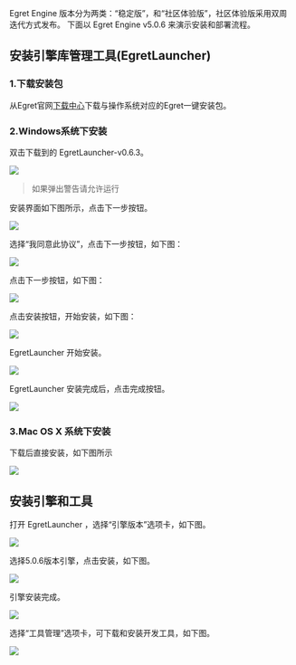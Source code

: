 
Egret Engine 版本分为两类：“稳定版”，和“社区体验版”，社区体验版采用双周迭代方式发布。
下面以 Egret Engine v5.0.6 来演示安装和部署流程。

## 安装引擎库管理工具(EgretLauncher)

### 1.下载安装包

从Egret官网[下载中心](http://egret.com/downloads/engine.html)下载与操作系统对应的Egret一键安装包。

### 2.Windows系统下安装

双击下载到的 EgretLauncher-v0.6.3。

![](56023c0081c2c.png)

> 如果弹出警告请允许运行

安装界面如下图所示，点击下一步按钮。

![](560535512bd98.png)

选择“我同意此协议”，点击下一步按钮，如下图：

![](56023c0f40542.png)

点击下一步按钮，如下图：

![](56023c13f1abb.png)

点击安装按钮，开始安装，如下图：

![](56053551f1854.png)

EgretLauncher 开始安装。

![](56023c05e6b3e.png)

EgretLauncher 安装完成后，点击完成按钮。

![](20170829114124.png)

### 3.Mac OS X 系统下安装

下载后直接安装，如下图所示

![](Snip20170829_8.png)


## 安装引擎和工具

打开 EgretLauncher ，选择“引擎版本”选项卡，如下图。

![](20170829122044.png)

选择5.0.6版本引擎，点击安装，如下图。

![](20170829122221.png)

引擎安装完成。

![](20170829122414.png)

选择“工具管理”选项卡，可下载和安装开发工具，如下图。

![](20170829122629.png)
